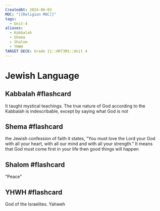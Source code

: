 ```yaml
---
CreatedAt: 2024-06-03
MOC: "[[Religion MOC]]"
tags:
  - Unit-4
aliases:
  - Kabbalah
  - Shema
  - Shalom
  - YHWH
TARGET DECK: Grade 11::HRT3M1::Unit 4
---
```


# Jewish Language

## Kabbalah #flashcard 
It taught mystical teachings. The true nature of God according to the Kabbalah is indescribable, except by saying what God is not
<!--ID: 1717533948829-->



## Shema #flashcard 
the Jewish confession of faith
it states, "You must love the Lord your God with all your heart, with all our mind and with all your strength.” 
It means that God must come first in your life then good things will happen
<!--ID: 1717533948831-->



## Shalom #flashcard 
"Peace"
<!--ID: 1717533948834-->



## YHWH #flashcard 
God of the Israelites. Yahweh
<!--ID: 1717533948836-->

